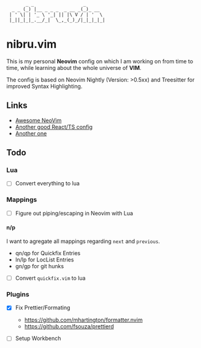 ```
       _ _                  _       
  _ _ (_) |__ _ _ _  _ __ _(_)_ __  
 | ' \| | '_ \ '_| || |\ V / | '  \ 
 |_||_|_|_.__/_|  \_,_(_)_/|_|_|_|_|
```

# nibru.vim

This is my personal **Neovim** config on which I am working on from time to time, while learning about the whole universe of **VIM**.

The config is based on Neovim Nightly (Version: >0.5xx) and Treesitter for improved Syntax Highlighting.

## Links

- [Awesome NeoVim](https://github.com/rockerBOO/awesome-neovim)
- [Another good React/TS config](https://github.com/ecosse3/nvim)
- [Another one](https://github.com/lucastrvsn/dot/tree/master/.config/nvim)

## Todo

### Lua

- [ ] Convert everything to lua

### Mappings

- [ ] Figure out piping/escaping in Neovim with Lua

#### n/p

I want to agregate all mappings regarding `next` and `previous`.

- qn/qp for Quickfix Entries
- ln/lp for LocList Entries
- gn/gp for git hunks

- [ ] Convert `quickfix.vim` to lua

### Plugins

- [x] Fix Prettier/Formating
  - https://github.com/mhartington/formatter.nvim
  - https://github.com/fsouza/prettierd
- [ ] Setup Workbench

